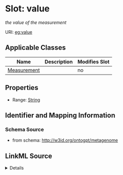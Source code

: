 

# Slot: value


_the value of the measurement_



URI: [eg:value](http://w3id.org/ontogpt/environmental-metagenome/value)



<!-- no inheritance hierarchy -->





## Applicable Classes

| Name | Description | Modifies Slot |
| --- | --- | --- |
| [Measurement](Measurement.md) |  |  no  |







## Properties

* Range: [String](String.md)





## Identifier and Mapping Information







### Schema Source


* from schema: http://w3id.org/ontogpt/metagenome




## LinkML Source

<details>
```yaml
name: value
description: the value of the measurement
from_schema: http://w3id.org/ontogpt/metagenome
rank: 1000
alias: value
owner: Measurement
domain_of:
- Measurement
range: string

```
</details>